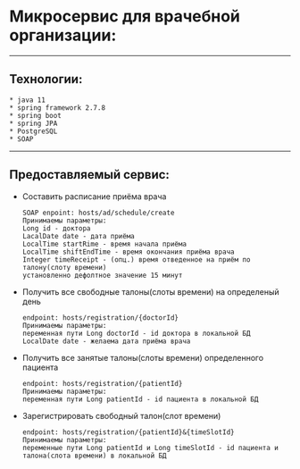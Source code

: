 # Микросервис для врачебной организации:

---
## Технологии:
    * java 11
    * spring framework 2.7.8
    * spring boot
    * spring JPA
    * PostgreSQL
    * SOAP
---
## Предоставляемый сервис:
* Составить расписание приёма врача

      SOAP enpoint: hosts/ad/schedule/create
      Принимаемы параметры: 
      Long id - доктора
      LacalDate date - дата приёма
      LocalTime startRime - время начала приёма
      LocalTime shiftEndTime - время окончания приёма врача
      Integer timeReceipt - (опц.) время отведенное на приём по талону(слоту времени)
      установленно дефолтное значение 15 минут

* Получить все свободные талоны(слоты времени) на определеный день

      endpoint: hosts/registration/{doctorId}
      Принимаемы параметры: 
      переменная пути Long doctorId - id доктора в локальной БД
      LocalDate date - желаема дата приёма врача

* Получить все занятые талоны(слоты времени) определенного пациента

      endpoint: hosts/registration/{patientId}
      Принимаемы параметры:
      переменная пути Long patientId - id пациента в локальной БД

* Зарегистрировать свободный талон(слот времени)

      endpoint: hosts/registration/{patientId}&{timeSlotId}
      Принимаемы параметры:
      переменные пути Long patientId и Long timeSlotId - id пациента и талона(слота времени) в локальной БД